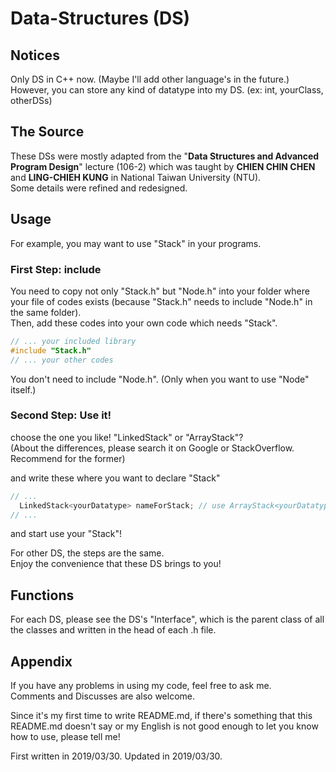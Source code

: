 # Data-Structures (DS)

## Notices
Only DS in C++ now. (Maybe I'll add other language's in the future.)  
However, you can store any kind of datatype into my DS. (ex: int, yourClass, otherDSs)  

## The Source
These DSs were mostly adapted from the "**Data Structures and Advanced Program Design**" lecture (106-2) which was taught by **CHIEN CHIN CHEN** and **LING-CHIEH KUNG** in National Taiwan University (NTU).  
Some details were refined and redesigned.  

## Usage
For example, you may want to use "Stack" in your programs.  

### First Step: include
You need to copy not only "Stack.h" but "Node.h" into your folder where your file of codes exists (because "Stack.h" needs to include "Node.h" in the same folder).   
Then, add these codes into your own code which needs "Stack".  
```C++
// ... your included library
#include "Stack.h"
// ... your other codes
```
You don't need to include "Node.h". (Only when you want to use "Node" itself.)  

### Second Step: Use it!
choose the one you like! "LinkedStack" or "ArrayStack"?  
(About the differences, please search it on Google or StackOverflow. Recommend for the former)  

and write these where you want to declare "Stack"  
```C++
// ...
  LinkedStack<yourDatatype> nameForStack; // use ArrayStack<yourDatatype> if you want
// ...
```
and start use your "Stack"!  

For other DS, the steps are the same.  
Enjoy the convenience that these DS brings to you!  

## Functions
For each DS, please see the DS's "Interface", which is the parent class of all the classes and written in the head of each .h file.  

## Appendix
If you have any problems in using my code, feel free to ask me.  
Comments and Discusses are also welcome.  

Since it's my first time to write README.md, if there's something that this README.md doesn't say or my English is not good enough to let you know how to use, please tell me!  

First written in 2019/03/30.
Updated in 2019/03/30.

